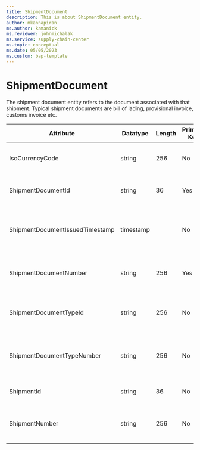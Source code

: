 ```yaml
---
title: ShipmentDocument
description: This is about ShipmentDocument entity.
author: mkannapiran
ms.author: kamanick
ms.reviewer: johnmichalak
ms.service: supply-chain-center
ms.topic: conceptual
ms.date: 05/05/2023
ms.custom: bap-template
---
```


# **ShipmentDocument**

The shipment document entity refers to the document associated with that shipment. Typical shipment documents are bill of lading, provisional invoice, customs invoice etc.


|	Attribute	|	Datatype	|	Length	|	Primary Key	|	Description	|
|---------------|--------|------|----------|-----------|
|	IsoCurrencyCode	|	string	|	256	|	No	|	The ISO 4217 currency code.	|
|	ShipmentDocumentId	|	string	|	36	|	Yes	|	The unique Id of the shipment document	|
|	ShipmentDocumentIssuedTimestamp	|	timestamp	|		|	No	|	The timestamp when the shipment document was issued.	|
|	ShipmentDocumentNumber	|	string	|	256	|	Yes	|	The unique number of the shipment document	|
|	ShipmentDocumentTypeId	|	string	|	256	|	No	|	The unique Id of the shipment document type	|
|	ShipmentDocumentTypeNumber	|	string	|	256	|	No	|	The unique number of the shipment document type	|
|	ShipmentId	|	string	|	36	|	No	|	The unique identifier of a Shipment.	|
|	ShipmentNumber	|	string	|	256	|	No	|	Shipment number of the shipment document	|
